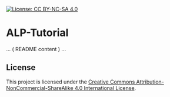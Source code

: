 [![License: CC BY-NC-SA 4.0](https://img.shields.io/badge/License-CC%20BY--NC--SA%204.0-lightgrey.svg)](https://creativecommons.org/licenses/by-nc-sa/4.0/)

# ALP-Tutorial

... ( README content ) ...

## License

This project is licensed under the [Creative Commons Attribution-NonCommercial-ShareAlike 4.0 International License](LICENSE).


